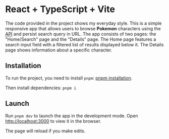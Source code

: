 # React + TypeScript + Vite

The code provided in the project shows my everyday style. This is a simple responsive app that allows users to browse **Pokemon** characters using the [API](https://pokeapi.co/docs/v2) and persist search query in URL. The app consists of two pages: the "Home/Search" page and the "Details" page. The Home page features a search input field with a filtered list of results displayed below it. The Details page shows information about a specific character.

## Installation

To run the project, you need to install `pnpm`: [pnpm installation](https://pnpm.io/installation).

Then install dependencies: `pnpm i`

## Launch

Run `pnpm dev` to launch the app in the development mode.
Open [http://localhost:3000](http://localhost:3000) to view it in the browser.

The page will reload if you make edits.

